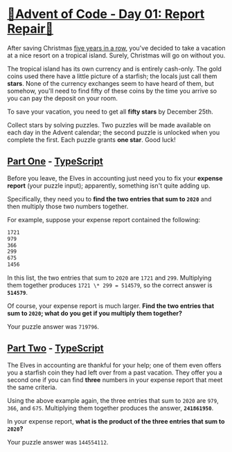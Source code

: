 # [🎄Advent of Code - Day 01: Report Repair🎄](https://adventofcode.com/2020/day/1)

After saving Christmas [five years in a row](https://adventofcode.com/events),
you've decided to take a vacation at a nice resort on a tropical island.
Surely, Christmas will go on without you.

The tropical island has its own currency and is entirely cash-only. The gold
coins used there have a little picture of a starfish; the locals just call
them **stars**. None of the currency exchanges seem to have heard of them,
but somehow, you'll need to find fifty of these coins by the time you arrive
so you can pay the deposit on your room.

To save your vacation, you need to get all **fifty stars** by December 25th.

Collect stars by solving puzzles. Two puzzles will be made available on each
day in the Advent calendar; the second puzzle is unlocked when you complete
the first. Each puzzle grants **one star**. Good luck!

## [Part One](https://adventofcode.com/2020/day/1#part1) - [TypeScript](./index.ts#L8)

Before you leave, the Elves in accounting just need you to fix your
**expense report** (your puzzle input); apparently, something isn't quite
adding up.

Specifically, they need you to **find the two entries that sum to `2020`**
and then multiply those two numbers together.

For example, suppose your expense report contained the following:

```sh
1721
979
366
299
675
1456
```

In this list, the two entries that sum to `2020` are `1721` and `299`.
Multiplying them together produces `1721 \* 299 = 514579`, so the correct
answer is **`514579`**.

Of course, your expense report is much larger. **Find the two entries that**
**sum to `2020`; what do you get if you multiply them together?**

Your puzzle answer was `719796`.

## [Part Two](https://adventofcode.com/2020/day/1#part2) - [TypeScript](./index.ts#L21)

The Elves in accounting are thankful for your help; one of them even offers
you a starfish coin they had left over from a past vacation. They offer you a
second one if you can find **three** numbers in your expense report that meet
the same criteria.

Using the above example again, the three entries that sum to `2020` are `979`,
`366`, and `675`. Multiplying them together produces the answer,
**`241861950`**.

In your expense report,
**what is the product of the three entries that sum to `2020`?**

Your puzzle answer was `144554112`.